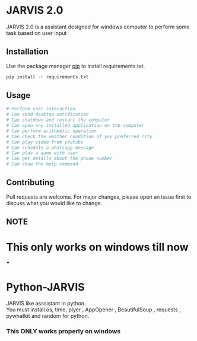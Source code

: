 # JARVIS 2.0

JARVIS 2.0 is a assistant designed for windows computer to perform some task based on user input

## Installation

Use the package manager [pip](https://pip.pypa.io/en/stable/) to install requirements.txt.

```bash
pip install -r requirements.txt
```

## Usage

```python
# Perform user interaction 
# Can send desktop notification
# Can shutdown and restart the computer
# Can open any installed application on the computer
# Can perform arithmetic operation
# Can check the weather condition of you preferred city
# Can play video from youtube
# Can schedule a whatsapp message
# Can play a game with user
# Can get details about the phone number
# Can show the help command
```

## Contributing
Pull requests are welcome. For major changes, please open an issue first to discuss what you would like to change.

## NOTE
This only works on windows till now .
=======
# Python-JARVIS
JARVIS like asssistant in python.
<br>
You must install os, time, plyer , AppOpener , BeautifulSoup , requests , pywhatkit and random for python.
<br>
<h3>This ONLY works properly on windows</h3>
